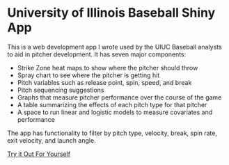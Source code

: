 # University of Illinois Baseball Shiny App
This is a web development app I wrote used by the UIUC Baseball analysts to aid in pitcher development. It has seven major components:
* Strike Zone heat maps to show where the pitcher should throw
* Spray chart to see where the pitcher is getting hit
* Pitch variables such as release point, spin, speed, and break
* Pitch sequencing suggestions
* Graphs that measure pitcher performance over the course of the game 
* A table summarizing the effects of each pitch type for that pitcher
* A space to run linear and logistic models to measure covariates and performance

The app has functionality to filter by pitch type, velocity, break, spin rate, exit velocity, and launch angle. 

[Try it Out For Yourself](https://danielthom18.shinyapps.io/pitcher_app/)

